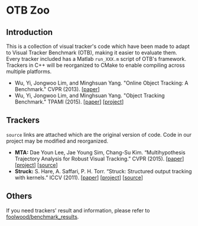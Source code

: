 # OTB Zoo
## Introduction
This is a collection of visual tracker's code which have been made to adapt to Visual Tracker Benchmark (OTB), making it easier to evaluate them.  
Every tracker included has a Matlab `run_XXX.m` script of OTB's framework. Trackers in C++ will be reorganized to CMake to enable compiling across multiple platforms.

- Wu, Yi, Jongwoo Lim, and Minghsuan Yang. 
"Online Object Tracking: A Benchmark." CVPR (2013).
[[paper](http://faculty.ucmerced.edu/mhyang/papers/cvpr13_benchmark.pdf)]
- Wu, Yi, Jongwoo Lim, and Minghsuan Yang. 
"Object Tracking Benchmark." TPAMI (2015).
[[paper](http://ieeexplore.ieee.org/stamp/stamp.jsp?tp=&arnumber=7001050&tag=1)]
[[project](http://cvlab.hanyang.ac.kr/tracker_benchmark/index.html)]

## Trackers
`source` links are attached which are the original version of code. Code in our project may be modified and reorganized.  
- **MTA:** Dae Youn Lee, Jae Young Sim, Chang-Su Kim. “Multihypothesis Trajectory Analysis for Robust Visual Tracking.” CVPR (2015).
[[paper](http://mcl.korea.ac.kr/research/object_tracking/dylee_cvpr2015/dylee_cvpr_2015_paper.pdf)]
[[project](http://mcl.korea.ac.kr/research/object_tracking/dylee_cvpr2015/)]
[[source](http://mcl.korea.ac.kr/research/object_tracking/dylee_cvpr2015/dylee_cvpr_2015_source_code.zip)]
- **Struck:** S. Hare, A. Saffari, P. H. Torr. “Struck: Structured output tracking with kernels.” ICCV (2011).
[[paper](http://www.samhare.net/research/files/iccv2011_struck.pdf)]
[[project](http://www.samhare.net/research/struck)]
[[source](https://github.com/samhare/struck)]


## Others
If you need trackers' result and information, please refer to [foolwood/benchmark_results](https://github.com/foolwood/benchmark_results).